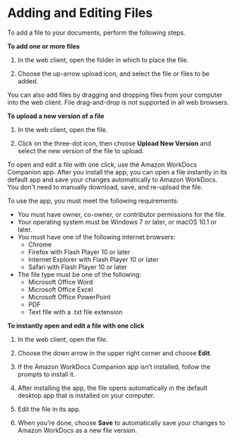 # Adding and Editing Files<a name="client_add_files"></a>

To add a file to your documents, perform the following steps\.

**To add one or more files**

1. In the web client, open the folder in which to place the file\.

1. Choose the up\-arrow upload icon, and select the file or files to be added\.

You can also add files by dragging and dropping files from your computer into the web client\. File drag\-and\-drop is not supported in all web browsers\.

**To upload a new version of a file**

1. In the web client, open the file\.

1. Click on the three\-dot icon, then choose **Upload New Version** and select the new version of the file to upload\.

To open and edit a file with one click, use the Amazon WorkDocs Companion app\. After you install the app, you can open a file instantly in its default app and save your changes automatically to Amazon WorkDocs\. You don't need to manually download, save, and re\-upload the file\.

To use the app, you must meet the following requirements:
+ You must have owner, co\-owner, or contributor permissions for the file\.
+ Your operating system must be Windows 7 or later, or macOS 10\.1 or later\.
+ You must have one of the following internet browsers:
  + Chrome
  + Firefox with Flash Player 10 or later
  + Internet Explorer with Flash Player 10 or later
  + Safari with Flash Player 10 or later
+ The file type must be one of the following:
  + Microsoft Office Word
  + Microsoft Office Excel
  + Microsoft Office PowerPoint
  + PDF
  + Text file with a \.txt file extension

**To instantly open and edit a file with one click**

1. In the web client, open the file\.

1. Choose the down arrow in the upper right corner and choose **Edit**\.

1. If the Amazon WorkDocs Companion app isn’t installed, follow the prompts to install it\.

1. After installing the app, the file opens automatically in the default desktop app that is installed on your computer\.

1. Edit the file in its app\.

1. When you’re done, choose **Save** to automatically save your changes to Amazon WorkDocs as a new file version\.